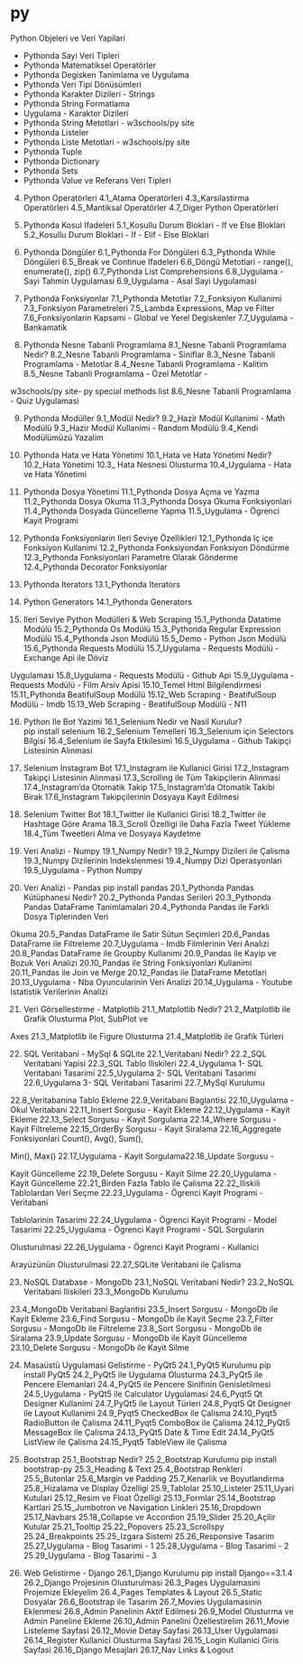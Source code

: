 # py

Python Objeleri ve Veri Yapilari
 - Pythonda Sayi Veri Tipleri
 - Pythonda Matematiksel Operatörler
 - Pythonda Degisken Tanimlama ve Uygulama
 - Pythonda Veri Tipi Dönüsümleri
 - Pythonda Karakter Dizileri - Strings
 - Pythonda String Formatlama
 - Uygulama - Karakter Dizileri
 - Pythonda String Metotlari  -   w3schools/py site
 - Pythonda Listeler
 - Pythonda Liste Metotlari    -   w3schools/py site
 - Pythonda Tuple
 - Pythonda Dictionary
 - Pythonda Sets
 - Pythonda Value ve Referans Veri Tipleri

4. Python Operatörleri
4.1_Atama Operatörleri
4.3_Karsilastirma Operatörleri
4.5_Mantiksal Operatörler
4.7_Diger Python Operatörleri

5. Pythonda Kosul Ifadeleri
5.1_Kosullu Durum Bloklari - If ve Else Bloklari
5.2_Kosullu Durum Bloklari - If - Elif - Else Bloklari

6. Pythonda Döngüler
6.1_Pythonda For Döngüleri
6.3_Pythonda While Döngüleri
6.5_Break ve Continue Ifadeleri
6.6_Döngü Metotlari - range(), enumerate(), zip()
6.7_Pythonda List Comprehensions
6.8_Uygulama - Sayi Tahmin Uygulamasi
6.9_Uygulama - Asal Sayi Uygulamasi

7. Pythonda Fonksiyonlar
7.1_Pythonda Metotlar
7.2_Fonksiyon Kullanimi
7.3_Fonksiyon Parametreleri
7.5_Lambda Expressions, Map ve Filter
7.6_Fonksiyonlarin Kapsami - Global ve Yerel Degiskenler
7.7_Uygulama - Bankamatik

8. Pythonda Nesne Tabanli Programlama
8.1_Nesne Tabanli Programlama Nedir?
8.2_Nesne Tabanli Programlama - Siniflar
8.3_Nesne Tabanli Programlama - Metotlar
8.4_Nesne Tabanli Programlama - Kalitim
8.5_Nesne Tabanli Programlama - Özel Metotlar -

w3schools/py site- py special methods list
8.6_Nesne Tabanli Programlama - Quiz Uygulamasi


9. Pythonda Modüller
9.1_Modül Nedir?
9.2_Hazir Modül Kullanimi - Math Modülü
9.3_Hazir Modül Kullanimi - Random Modülü
9.4_Kendi Modülümüzü Yazalim


10. Pythonda Hata ve Hata Yönetimi
10.1_Hata ve Hata Yönetimi Nedir?
10.2_Hata Yönetimi
10.3_ Hata Nesnesi Olusturma
10.4_Uygulama - Hata ve Hata Yönetimi


11. Pythonda Dosya Yönetimi
11.1_Pythonda Dosya Açma ve Yazma
11.2_Pythonda Dosya Okuma
11.3_Pythonda Dosya Okuma Fonksiyonlari
11.4_Pythonda Dosyada Güncelleme Yapma
11.5_Uygulama - Ögrenci Kayit Programi


12. Pythonda Fonksiyonlarin Ileri Seviye Özellikleri
12.1_Pythonda Iç içe Fonksiyon Kullanimi
12.2_Pythonda Fonksiyondan Fonksiyon Döndürme
12.3_Pythonda Fonksiyonlari Parametre Olarak Gönderme
12.4_Pythonda Decorator Fonksiyonlar


13. Pythonda Iterators
13.1_Pythonda Iterators


14. Python Generators
14.1_Pythonda Generators


15. Ileri Seviye Python Modülleri & Web Scraping
15.1_Pythonda Datatime Modülü
15.2_Pythonda Os Modülü
15.3_Pythonda Regular Expression Modülü
15.4_Pythonda Json Modülü
15.5_Demo - Python Json Modülü
15.6_Pythonda Requests Modülü
15.7_Uygulama - Requests Modülü - Exchange Api ile Döviz 

Uygulamasi
15.8_Uygulama - Requests Modülü - Github Api
15.9_Uygulama - Requests Modülü - Film Arsiv Apisi
15.10_Temel Html Bilgilendirmesi
15.11_Pythonda BeatifulSoup Modülü
15.12_Web Scraping - BeatifulSoup Modülü - Imdb
15.13_Web Scraping - BeatifulSoup Modülü - N11


16. Python Ile Bot Yazimi
16.1_Selenium Nedir ve Nasil Kurulur?   
     pip install selenium
16.2_Selenium Temelleri
16.3_Selenium için Selectors Bilgisi
16.4_Selenium ile Sayfa Etkilesimi
16.5_Uygulama - Github Takipçi Listesinin Alinmasi


17. Selenium Instagram Bot
17.1_Instagram ile Kullanici Girisi
17.2_Instagram Takipçi Listesinin Alinmasi
17.3_Scrolling ile Tüm Takipçilerin Alinmasi
17.4_Instagram’da Otomatik Takip
17.5_Instagram’da Otomatik Takibi Birak
17.6_Instagram Takipçilerinin Dosyaya Kayit Edilmesi


18. Selenium Twitter Bot
18.1_Twitter ile Kullanici Girisi
18.2_Twitter ile Hashtage Göre Arama
18.3_Scroll Özelligi ile Daha Fazla Tweet Yükleme
18.4_Tüm Tweetleri Alma ve Dosyaya Kaydetme


19. Veri Analizi - Numpy
19.1_Numpy Nedir?
19.2_Numpy Dizileri ile Çalisma
19.3_Numpy Dizilerinin Indekslenmesi
19.4_Numpy Dizi Operasyonlari
19.5_Uygulama - Python Numpy


20. Veri Analizi - Pandas
                   pip install pandas
20.1_Pythonda Pandas Kütüphanesi Nedir?
20.2_Pythonda Pandas Serileri
20.3_Pythonda Pandas DataFrame Tanimlamalari
20.4_Pythonda Pandas ile Farkli Dosya Tiplerinden Veri 

Okuma
20.5_Pandas DataFrame ile Satir Sütun Seçimleri
20.6_Pandas DataFrame ile Filtreleme
20.7_Uygulama - Imdb Filmlerinin Veri Analizi
20.8_Pandas DataFrame ile Groupby Kullanimi
20.9_Pandas ile Kayip ve Bozuk Veri Analizi
20.10_Pandas ile String Fonksiyonlari Kullanimi
20.11_Pandas ile Join ve Merge
20.12_Pandas ile DataFrame Metotlari
20.13_Uygulama - Nba Oyuncularinin Veri Analizi
20.14_Uygulama - Youtube Istatistik Verilerinin Analizi


21. Veri Görsellestirme - Matplotlib
21.1_Matplotlib Nedir?
21.2_Matplotlib ile Grafik Olusturma Plot, SubPlot ve 

Axes
21.3_Matplotlib ile Figure Olusturma
21.4_Matplotlib ile Grafik Türleri


22. SQL Veritabani - MySql & SQLite
22.1_Veritabani Nedir?
22.2_SQL Veritabani Yapisi
22.3_SQL Tablo Iliskileri
22.4_Uygulama 1- SQL Veritabani Tasarimi
22.5_Uygulama 2- SQL Veritabani Tasarimi
22.6_Uygulama 3- SQL Veritabani Tasarimi
22.7_MySql Kurulumu
     
22.8_Veritabanina Tablo Ekleme
22.9_Veritabani Baglantisi
22.10_Uygulama - Okul Veritabani
22.11_Insert Sorgusu - Kayit Ekleme
22.12_Uygulama - Kayit Ekleme
22.13_Select Sorgusu - Kayit Sorgulama
22.14_Where Sorgusu - Kayit Filtreleme
22.15_OrderBy Sorgusu - Kayit Siralama
22.16_Aggregate Fonksiyonlari Count(), Avg(), Sum(), 

Min(), Max()
22.17_Uygulama - Kayit Sorgulama22.18_Update Sorgusu - 

Kayit Güncelleme
22.19_Delete Sorgusu - Kayit Silme
22.20_Uygulama - Kayit Güncelleme
22.21_Birden Fazla Tablo ile Çalisma
22.22_Iliskili Tablolardan Veri Seçme
22.23_Uygulama - Ögrenci Kayit Programi - Veritabani 

Tablolarinin Tasarimi
22.24_Uygulama - Ögrenci Kayit Programi - Model Tasarimi
22.25_Uygulama - Ögrenci Kayit Programi - SQL Sorgularin 

Olusturulmasi
22.26_Uygulama - Ögrenci Kayit Programi - Kullanici 

Arayüzünün Olusturulmasi
22.27_SQLite Veritabani ile Çalisma


23. NoSQL Database - MongoDb
23.1_NoSQL Veritabani Nedir?
23.2_NoSQL Veritabani Iliskileri
23.3_MongoDb Kurulumu
     
23.4_MongoDb Veritabani Baglantisi
23.5_Insert Sorgusu - MongoDb ile Kayit Ekleme
23.6_Find Sorgusu - MongoDb ile Kayit Seçme
23.7_Filter Sorgusu - MongoDb ile Filtreleme
23.8_Sort Sorgusu - MongoDb ile Siralama
23.9_Update Sorgusu - MongoDb ile Kayit Güncelleme
23.10_Delete Sorgusu - MongoDb ile Kayit Silme


24. Masaüstü Uygulamasi Gelistirme - PyQt5
24.1_PyQt5 Kurulumu
     pip install PyQt5
24.2_PyQt5 ile Uygulama Olusturma
24.3_PyQt5 ile Pencere Elemanlari
24.4_PyQt5 ile Pencere Sinifinin Genisletilmesi
24.5_Uygulama - PyQt5 ile Calculator Uygulamasi
24.6_Pyqt5 Qt Designer Kullanimi
24.7_PyQt5 ile Layout Türleri
24.8_Pyqt5 Qt Designer ile Layout Kullanimi
24.9_Pyqt5 CheckedBox ile Çalisma
24.10_Pyqt5 RadioButton ile Çalisma
24.11_Pyqt5 ComboBox ile Çalisma
24.12_PyQt5 MessageBox ile Çalisma
24.13_PyQt5 Date & Time Edit
24.14_PyQt5 ListView ile Çalisma
24.15_Pyqt5 TableView ile Çalisma


25. Bootstrap
25.1_Bootstrap Nedir?
25.2_Bootstrap Kurulumu
     pip install bootstrap-py
25.3_Heading & Text
25.4_Bootstrap Renkleri
25.5_Butonlar
25.6_Margin ve Padding
25.7_Kenarlik ve Boyutlandirma
25.8_Hizalama ve Display Özelligi
25.9_Tablolar
25.10_Listeler
25.11_Uyari Kutulari
25.12_Resim ve Float Özelligi
25.13_Formlar
25.14_Bootstrap Kartlari
25.15_Jumbotron ve Navigation Linkleri
25.16_Dropdown
25.17_Navbars
25.18_Collapse ve Accordion
25.19_Slider
25.20_Açilir Kutular
25.21_Tooltip
25.22_Popovers
25.23_Scrollspy
25.24_Breakpoints
25.25_Izgara Sistemi
25.26_Responsive Tasarim
25.27_Uygulama - Blog Tasarimi - 1
25.28_Uygulama - Blog Tasarimi - 2
25.29_Uygulama - Blog Tasarimi - 3

26. Web Gelistirme - Django
26.1_Django Kurulumu
     pip install Django==3.1.4
26.2_Django Projesinin Olusturulmasi
26.3_Pages Uygulamasini Projemize Ekleyelim
26.4_Pages Templates & Layout
26.5_Static Dosyalar
26.6_Bootstrap ile Tasarim
26.7_Movies Uygulamasinin Eklenmesi
26.8_Admin Panelinin Aktif Edilmesi
26.9_Model Olusturma ve Admin Paneline Ekleme
26.10_Admin Panelini Özellestirelim
26.11_Movie Listeleme Sayfasi
26.12_Movie Detay Sayfasi
26.13_User Uygulamasi
26.14_Register Kullanici Olusturma Sayfasi
26.15_Login Kullanici Giris Sayfasi
26.16_Django Mesajlari
26.17_Nav Links & Logout
